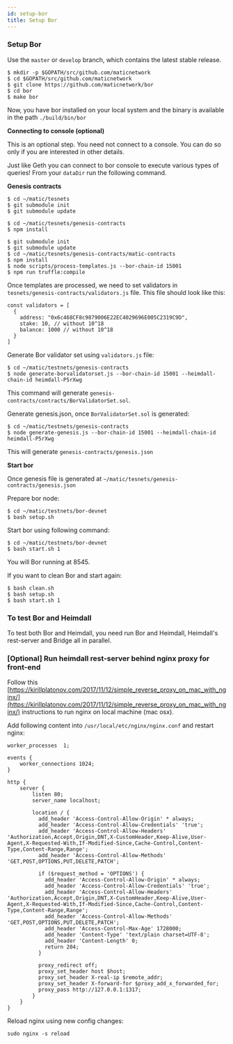 ```yaml
---
id: setup-bor
title: Setup Bor
---
```

### Setup Bor

Use the `master` or `develop` branch, which contains the latest stable release.

    $ mkdir -p $GOPATH/src/github.com/maticnetwork
    $ cd $GOPATH/src/github.com/maticnetwork
    $ git clone https://github.com/maticnetwork/bor
    $ cd bor
    $ make bor

Now, you have bor installed on your local system and the binary is available in the path `./build/bin/bor`

**Connecting to console (optional)**

This is an optional step. You need not connect to a console. You can do so only if you are interested in other details.

Just like Geth you can connect to bor console to execute various types of queries! From your `dataDir` run the following command.

**Genesis contracts**

    $ cd ~/matic/tesnets
    $ git submodule init
    $ git submodule update

    $ cd ~/matic/tesnets/genesis-contracts
    $ npm install

    $ git submodule init
    $ git submodule update
    $ cd ~/matic/tesnets/genesis-contracts/matic-contracts
    $ npm install
    $ node scripts/process-templates.js --bor-chain-id 15001
    $ npm run truffle:compile

Once templates are processed, we need to set validators in `tesnets/genesis-contracts/validators.js` file. This file should look like this:

    const validators = [
      {
        address: "0x6c468CF8c9879006E22EC4029696E005C2319C9D",
        stake: 10, // without 10^18
        balance: 1000 // without 10^18
      }
    ]

Generate Bor validator set using `validators.js` file:

    $ cd ~/matic/testnets/genesis-contracts
    $ node generate-borvalidatorset.js --bor-chain-id 15001 --heimdall-chain-id heimdall-P5rXwg

This command will generate `genesis-contracts/contracts/BorValidatorSet.sol`.

Generate genesis.json, once `BorValidatorSet.sol` is generated: 

    $ cd ~/matic/testnets/genesis-contracts
    $ node generate-genesis.js --bor-chain-id 15001 --heimdall-chain-id heimdall-P5rXwg

This will generate `genesis-contracts/genesis.json`

**Start bor**

Once genesis file is generated at `~/matic/tesnets/genesis-contracts/genesis.json`

Prepare bor node:

    $ cd ~/matic/testnets/bor-devnet
    $ bash setup.sh

Start bor using following command:

    $ cd ~/matic/testnets/bor-devnet
    $ bash start.sh 1

You will Bor running at 8545.

If you want to clean Bor and start again:

    $ bash clean.sh
    $ bash setup.sh
    $ bash start.sh 1

### To test Bor and Heimdall

To test both Bor and Heimdall, you need run Bor and Heimdall, Heimdall's rest-server and Bridge all in parallel.

### [Optional] Run heimdall rest-server behind nginx proxy for front-end

Follow this [https://kirillplatonov.com/2017/11/12/simple_reverse_proxy_on_mac_with_nginx/](https://kirillplatonov.com/2017/11/12/simple_reverse_proxy_on_mac_with_nginx/) instructions to run nginx on local machine (mac osx).

Add following content into `/usr/local/etc/nginx/nginx.conf` and restart nginx:

    worker_processes  1;
    
    events {
        worker_connections 1024;
    }
    
    http {
        server {
            listen 80;
            server_name localhost;
    
            location / {
              add_header 'Access-Control-Allow-Origin' * always;
              add_header 'Access-Control-Allow-Credentials' 'true';
              add_header 'Access-Control-Allow-Headers' 'Authorization,Accept,Origin,DNT,X-CustomHeader,Keep-Alive,User-Agent,X-Requested-With,If-Modified-Since,Cache-Control,Content-Type,Content-Range,Range';
              add_header 'Access-Control-Allow-Methods' 'GET,POST,OPTIONS,PUT,DELETE,PATCH';
    
              if ($request_method = 'OPTIONS') {
                add_header 'Access-Control-Allow-Origin' * always;
                add_header 'Access-Control-Allow-Credentials' 'true';
                add_header 'Access-Control-Allow-Headers' 'Authorization,Accept,Origin,DNT,X-CustomHeader,Keep-Alive,User-Agent,X-Requested-With,If-Modified-Since,Cache-Control,Content-Type,Content-Range,Range';
                add_header 'Access-Control-Allow-Methods' 'GET,POST,OPTIONS,PUT,DELETE,PATCH';
                add_header 'Access-Control-Max-Age' 1728000;
                add_header 'Content-Type' 'text/plain charset=UTF-8';
                add_header 'Content-Length' 0;
                return 204;
              }
    
              proxy_redirect off;
              proxy_set_header host $host;
              proxy_set_header X-real-ip $remote_addr;
              proxy_set_header X-forward-for $proxy_add_x_forwarded_for;
              proxy_pass http://127.0.0.1:1317;
            }
        }
    }

Reload nginx using new config changes:

    sudo nginx -s reload